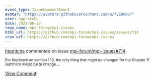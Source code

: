 ```yaml
---
event_type: IssueCommentEvent
avatar: "https://avatars.githubusercontent.com/u/7818666?"
user: hppritcha
date: 2023-06-27
repo_name: mpi-forum/mpi-issues
html_url: https://github.com/mpi-forum/mpi-issues/issues/714
repo_url: https://github.com/mpi-forum/mpi-issues
---
```


<a href='https://github.com/hppritcha' target='_blank'>hppritcha</a> commented on issue <a href='https://github.com/mpi-forum/mpi-issues/issues/714' target='_blank'>mpi-forum/mpi-issues#714</a>.

<small>Per feedback on section 1.13, the only thing that might be changed for the Chapter 11 summary would be to change...</small>

<a href='https://github.com/mpi-forum/mpi-issues/issues/714' target='_blank'>View Comment</a>
